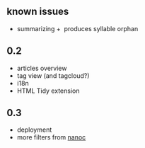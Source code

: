 known issues
------------

- summarizing + &shy; produces syllable orphan

0.2
---

- articles overview
- tag view (and tagcloud?)
- i18n
- HTML Tidy extension

0.3
---

- deployment
- more filters from [nanoc](http://nanoc.stoneship.org/)